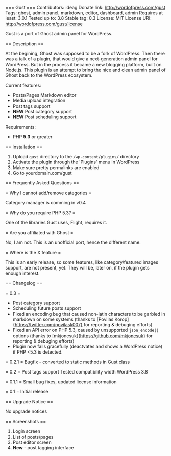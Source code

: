 === Gust ===
Contributors: ideag
Donate link: http://wordofpress.com/gust
Tags: ghost, admin panel, markdown, editor, dashboard, admin
Requires at least: 3.0.1
Tested up to: 3.8
Stable tag: 0.3
License: MIT
License URI: http://wordofpress.com/gust/license

Gust is a port of Ghost admin panel for WordPress.

== Description ==

At the begining, Ghost was supposed to be a fork of WordPress. Then there was a talk of a plugin, that would give a next-generation admin panel for WordPress. But in the process it became a new blogging platform, built on Node.js. This plugin is an attempt to bring the nice and clean admin panel of Ghost back to the WordPress ecosystem. 

Current features:

*   Posts/Pages Markdown editor
*   Media upload integration
*   Post tags support
*   **NEW** Post category support
*   **NEW** Post scheduling support

Requirements:

*   PHP **5.3** or greater

== Installation ==

1. Upload `gust` directory to the `/wp-content/plugins/` directory
1. Activate the plugin through the 'Plugins' menu in WordPress
1. Make sure pretty permalinks are enabled
1. Go to yourdomain.com/gust

== Frequently Asked Questions ==

= Why I cannot add/remove categories = 

Category manager is comming in v0.4

= Why do you require PHP 5.3? =

One of the libraries Gust uses, Flight, requires it.

= Are you affiliated with Ghost =

No, I am not. This is an unofficial port, hence the different name.

= Where is the X feature =

This is an early release, so some features, like category/featured images support, are not present, yet. They will be, later on, if the plugin gets enough interest.

== Changelog ==

= 0.3 = 
* Post category support
* Scheduling future posts support
* Fixed an encoding bug that caused non-latin characters to be garbled in markdown on some systems (thanks to [Povilas Korop]{https://twitter.com/povilask007} for reporting & debuging efforts)
* Fixed an API error on PHP 5.3, caused by unsupported `json_encode()` options (thanks to [mkjonesuk]{https://github.com/mkjonesuk} for reporting & debuging efforts)
* Plugin now fails gracefully (deactvates and shows a WordPress notice) if PHP <5.3 is detected.

= 0.2.1 = 
Bugfix - converted to static methods in Gust class

= 0.2 = 
Post tags support
Tested compatibility width WordPress 3.8

= 0.1.1 =
Small bug fixes, updated license information

= 0.1 =
Initial release

== Upgrade Notice ==

No upgrade notices

== Screenshots ==
1. Login screen
2. List of posts/pages
3. Post editor screen
4. **New** - post tagging interface 

